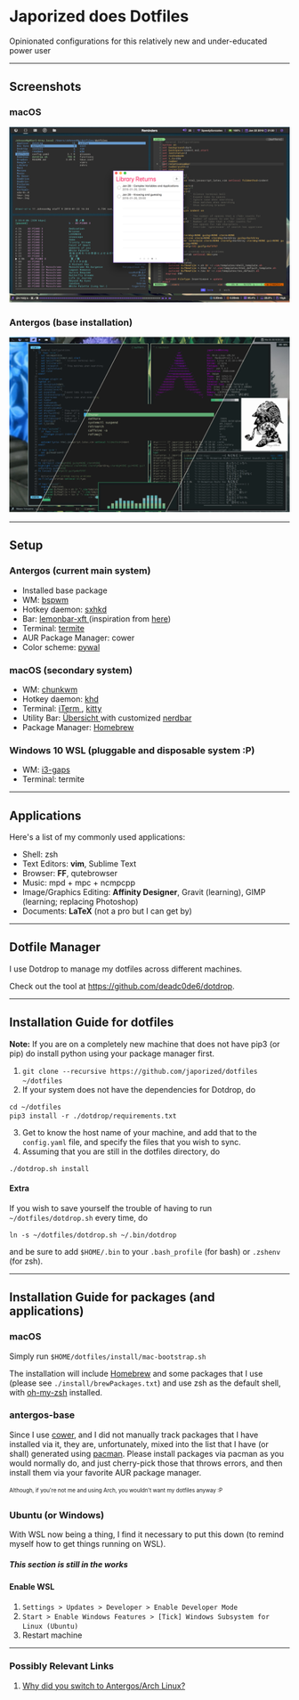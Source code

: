 # Japorized does Dotfiles
Opinionated configurations for this relatively new and under-educated power user

---

## Screenshots

### macOS

![macOS scrot](/screenshots/macos-2018jan22.png?raw=true "macOS Screenshot")

### Antergos (base installation)

![antergos-base scrot](/screenshots/antergos-base_2018mar19.png?raw=true "antergos-base Screenshot with 3 color schemes")

---

## Setup

### Antergos (current main system)

* Installed base package
* WM: [ bspwm ](https://github.com/baskerville/bspwm)
* Hotkey daemon: [ sxhkd ](https://github.com/baskerville/sxhkd)
* Bar: [ lemonbar-xft ](https://github.com/krypt-n/bar) (inspiration from [here](https://www.reddit.com/r/unixporn/comments/6g5vx0/windowchef_comfy/))
* Terminal: [ termite ](https://github.com/thestinger/termite/)
* AUR Package Manager: cower
* Color scheme: [pywal](https://github.com/dylanaraps/pywal)

### macOS (secondary system)

* WM: [ chunkwm ](https://github.com/koekeishiya/chunkwm)
* Hotkey daemon: [ khd ](https://github.com/koekeishiya/khd)
* Terminal: [ iTerm ](https://iterm2.com/), [ kitty ](https://github.com/kovidgoyal/kitty)
* Utility Bar: [ Übersicht ](http://tracesof.net/uebersicht/) with customized [ nerdbar ](https://github.com/apierz/nerdbar.widget)
* Package Manager: [ Homebrew ](https://brew.sh)

### Windows 10 WSL (pluggable and disposable system :P)

* WM: [ i3-gaps ](https://github.com/Airblader/i3)
* Terminal: termite

---

## Applications

Here's a list of my commonly used applications:

* Shell: zsh
* Text Editors: **vim**, Sublime Text
* Browser: **FF**, qutebrowser
* Music: mpd + mpc + ncmpcpp
* Image/Graphics Editing: **Affinity Designer**, Gravit (learning), GIMP (learning; replacing Photoshop)
* Documents: **LaTeX** (not a pro but I can get by)

---

## Dotfile Manager

I use Dotdrop to manage my dotfiles across different machines.

Check out the tool at https://github.com/deadc0de6/dotdrop.

---

## Installation Guide for dotfiles

**Note:** If you are on a completely new machine that does not have pip3 (or pip) do install python using your package manager first.

1. `git clone --recursive https://github.com/japorized/dotfiles ~/dotfiles`
2. If your system does not have the dependencies for Dotdrop, do
  ```shell
  cd ~/dotfiles
  pip3 install -r ./dotdrop/requirements.txt
  ```
3. Get to know the host name of your machine, and add that to the `config.yaml` file, and specify the files that you wish to sync.
4. Assuming that you are still in the dotfiles directory, do
  ```shell
  ./dotdrop.sh install
  ```

#### Extra
If you wish to save yourself the trouble of having to run `~/dotfiles/dotdrop.sh` every time, do
```shell
ln -s ~/dotfiles/dotdrop.sh ~/.bin/dotdrop
```
and be sure to add `$HOME/.bin` to your `.bash_profile` (for bash) or `.zshenv` (for zsh).

---

## Installation Guide for packages (and applications)

### macOS

Simply run `$HOME/dotfiles/install/mac-bootstrap.sh`

The installation will include [Homebrew](https://brew.sh) and some packages that I use (please see `./install/brewPackages.txt`) and use 
zsh as the default shell, with [oh-my-zsh](https://github.com/robbyrussell/oh-my-zsh) installed.
  
### antergos-base

Since I use [cower](https://aur.archlinux.org/packages/cower/), and I did not manually track packages that I have installed via it, 
they are, unfortunately, mixed into the list that I have (or shall) generated using [pacman](https://wiki.archlinux.org/index.php/Pacman). 
Please install packages via pacman as you would normally do, and just cherry-pick those that throws errors, and then install them via 
your favorite AUR package manager.

<sub><sup>Although, if you're not me and using Arch, you wouldn't want my dotfiles anyway :P</sup></sub>

### Ubuntu (or Windows)

With WSL now being a thing, I find it necessary to put this down (to remind myself how to get things running on WSL).

##### This section is still in the works

#### Enable WSL

1. `Settings > Updates > Developer > Enable Developer Mode`
2. `Start > Enable Windows Features > [Tick] Windows Subsystem for Linux (Ubuntu)`
3. Restart machine

---

### Possibly Relevant Links

1. [Why did you switch to Antergos/Arch Linux?](https://japorized.github.io/technical/2018/02/27/making-the-move-to-linux.html)
